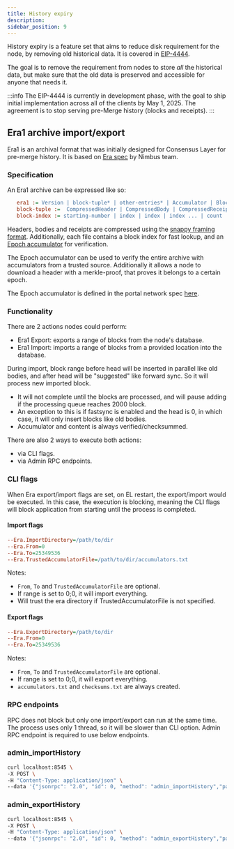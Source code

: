 ```yaml
---
title: History expiry
description:
sidebar_position: 9
---
```


History expiry is a feature set that aims to reduce disk requirement for the node, by removing old historical data. It is covered in [EIP-4444](https://eips.ethereum.org/EIPS/eip-4444).

The goal is to remove the requirement from nodes to store _all_ the historical data, but make sure that the old data is preserved and accessible for anyone that needs it.

:::info
The EIP-4444 is currently in development phase, with the goal to ship initial implementation across all of the clients by May 1, 2025. The agreement is to stop serving pre-Merge history (blocks and receipts).
:::

## Era1 archive import/export

Era1 is an archival format that was initially designed for Consensus Layer for pre-merge history. It is based on [Era spec](https://github.com/status-im/nimbus-eth2/blob/613f4a9a50c9c4bd8568844eaffb3ac15d067e56/docs/e2store.md#era-files) by Nimbus team.

### Specification

An Era1 archive can be expressed like so:

```cfg
   era1 := Version | block-tuple* | other-entries* | Accumulator | BlockIndex
   block-tuple :=  CompressedHeader | CompressedBody | CompressedReceipts | TotalDifficulty
   block-index := starting-number | index | index | index ... | count
```

Headers, bodies and receipts are compressed using the [snappy framing format](https://github.com/google/snappy/blob/main/framing_format.txt).
Additionally, each file contains a block index for fast lookup, and an [Epoch accumulator](https://github.com/ethereum/portal-network-specs/blob/master/history-network.md#execution-chain-history-network) for verification.

The Epoch accumulator can be used to verify the entire archive with accumulators from a trusted source. Additionally it allows a node to download a header with a merkle-proof, that proves it belongs to a certain epoch.

The Epoch accumulator is defined in the portal network spec [here](https://github.com/ethereum/portal-network-specs/blob/master/history-network.md#the-header-accumulator).

### Functionality

There are 2 actions nodes could perform:

- Era1 Export: exports a range of blocks from the node's database.
- Era1 Import: imports a range of blocks from a provided location into the database.

During import, block range before head will be inserted in parallel like old bodies, and after head will be "suggested" like forward sync. So it will process new imported block.

- It will not complete until the blocks are processed, and will pause adding if the processing queue reaches 2000 block.
- An exception to this is if fastsync is enabled and the head is 0, in which case, it will only insert blocks like old bodies.
- Accumulator and content is always verified/checksummed.

There are also 2 ways to execute both actions:

- via CLI flags.
- via Admin RPC endpoints.

### CLI flags

When Era export/import flags are set, on EL restart, the export/import would be executed.
In this case, the execution is blocking, meaning the CLI flags will block application from starting until the process is completed.

#### Import flags

```cfg
--Era.ImportDirectory=/path/to/dir
--Era.From=0
--Era.To=25349536
--Era.TrustedAccumulatorFile=/path/to/dir/accumulators.txt
```

Notes:

- `From`, `To` and `TrustedAccumulatorFile` are optional.
- If range is set to 0;0, it will import everything.
- Will trust the era directory if TrustedAccumulatorFile is not specified.

#### Export flags

```cfg
--Era.ExportDirectory=/path/to/dir
--Era.From=0
--Era.To=25349536
```

Notes:

- `From`, `To` and `TrustedAccumulatorFile` are optional.
- If range is set to 0;0, it will export everything.
- `accumulators.txt` and `checksums.txt` are always created.

### RPC endpoints

RPC does not block but only one import/export can run at the same time. The process uses only 1 thread, so it will be slower than CLI option.
Admin RPC endpoint is required to use below endpoints.

### admin_importHistory

```bash
curl localhost:8545 \
-X POST \
-H "Content-Type: application/json" \
--data '{"jsonrpc": "2.0", "id": 0, "method": "admin_importHistory","params": ["/path/to/dir", 0,25349536, "/path/to/dir/accumulators.txt"]}'
```

### admin_exportHistory

```bash
curl localhost:8545 \
-X POST \
-H "Content-Type: application/json" \
--data '{"jsonrpc": "2.0", "id": 0, "method": "admin_exportHistory","params": ["/path/to/dir", 0,25349536]}'
```

